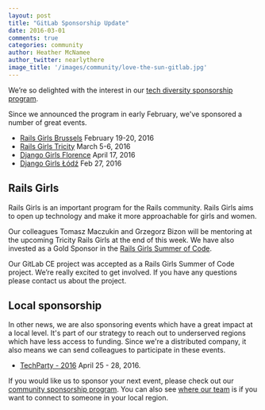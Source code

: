 ```yaml
---
layout: post
title: "GitLab Sponsorship Update"
date: 2016-03-01
comments: true
categories: community
author: Heather McNamee
author_twitter: nearlythere
image_title: '/images/community/love-the-sun-gitlab.jpg'
---
```


We’re so delighted with the interest in our [tech diversity sponsorship program][diversity].

Since we announced the program in early February, we've sponsored a number of great events.

<!-- more -->

- [Rails Girls Brussels](http://railsgirls.com/brussels) February 19-20, 2016
- [Rails Girls Tricity](http://railsgirls.com/tricity) March 5-6, 2016
- [Django Girls Florence](https://djangogirls.org/florence/) April 17, 2016
- [Django Girls Łódź](https://djangogirls.org/lodz/) Feb 27, 2016

## Rails Girls

Rails Girls is an important program for the Rails community.
Rails Girls aims to open up technology and make it more approachable for girls and women.

Our colleagues Tomasz Maczukin and Grzegorz Bizon will be mentoring at the upcoming
Tricity Rails Girls at the end of this week. We have also invested as a Gold Sponsor in the
[Rails Girls Summer of Code](http://railsgirlssummerofcode.org/sponsors/).

Our GitLab CE project was accepted as a Rails Girls Summer of Code project.
We’re really excited to get involved.
If you have any questions please contact us about the project.

## Local sponsorship

In other news, we are also sponsoring events which have a great impact at a local level.
It's part of our strategy to reach out to underserved regions which have less
access to funding.
Since we're a distributed company, it also means we can send colleagues to participate in these events.

- [TechParty - 2016](http://techparty.faccat.br/)  April 25 - 28, 2016.

If you would like us to sponsor your next event, please check out
our [community sponsorship program][sponsorship]. You can also see
[where our team][team] is if you want to connect to someone in your local region.

[team]: https://about.gitlab.com/team/
[sponsorship]: https://about.gitlab.com/community/sponsorship
[diversity]: https://about.gitlab.com/2016/02/02/gitlab-diversity-sponsorship/
